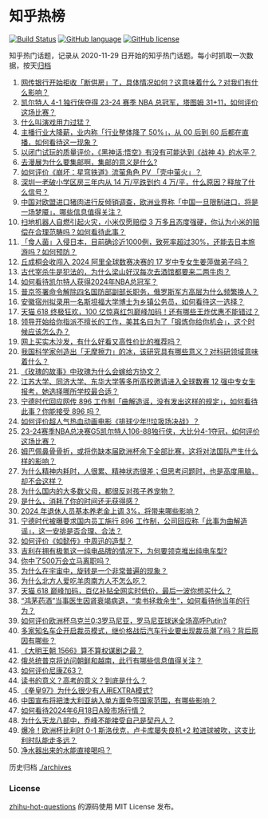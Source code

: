 # 知乎热榜
[![Build Status](https://github.com/ToWeLong/zhihu-hot-questions/workflows/CI/badge.svg)](https://github.com/ToWeLong/zhihu-hot-questions/actions)
[![GitHub language](https://img.shields.io/badge/language-golang-orange.svg)](https://golang.org/)
[![GitHub license](https://img.shields.io/github/license/ToWeLong/zhihu-hot-questions)](https://github.com/ToWeLong/zhihu-hot-questions/blob/main/LICENSE)

知乎热门话题，记录从 2020-11-29 日开始的知乎热门话题。每小时抓取一次数据，按天[归档](./archives)

<!-- BEGIN -->

1. [网传银行开始拒收「断供房」了，具体情况如何？这意味着什么？对我们有什么影响？](https://www.zhihu.com/question/659129048)
1. [凯尔特人 4-1 独行侠夺得 23-24 赛季 NBA 总冠军，塔图姆 31+11，如何评价这场比赛？](https://www.zhihu.com/question/659212279)
1. [什么叫演戏用力过猛？](https://www.zhihu.com/question/57953126)
1. [主播行业大降薪，业内称「行业整体降了 50%」，从 00 后到 60 后都在直播，如何看待这一现象？](https://www.zhihu.com/question/659183821)
1. [以闭门试玩的质量评价，《黑神话:悟空》有没有可能达到《战神 4》的水平？](https://www.zhihu.com/question/659005233)
1. [去漫展为什么要集邮啊，集邮的意义是什么?](https://www.zhihu.com/question/658438726)
1. [如何评价《崩坏：星穹铁道》流萤角色 PV 「壳中萤火」？](https://www.zhihu.com/question/659226049)
1. [深圳一老破小学区房三年内从 14 万/平跌到约 4 万/平，什么原因？释放了什么信号？](https://www.zhihu.com/question/659212632)
1. [中国对欧盟进口猪肉进行反倾销调查，欧洲业界称「中国一旦限制进口，将是一场梦魇」，哪些信息值得关注？](https://www.zhihu.com/question/659155874)
1. [扫地机器人自燃引起火灾，小米仅愿赔偿 3 万多且态度强硬，你认为小米的赔偿在合理范畴吗？如何看待此事？](https://www.zhihu.com/question/659134361)
1. [「食人菌」入侵日本，目前确诊近1000例，致死率超过30%，还能去日本旅游吗？如何预防？](https://www.zhihu.com/question/658630483)
1. [丘成桐会收闯入 2024 阿里全球数赛决赛的 17 岁中专女生姜萍做弟子吗？](https://www.zhihu.com/question/658848687)
1. [古代宰杀牛是犯法的，为什么梁山好汉每次去酒馆都要来二两牛肉？](https://www.zhihu.com/question/656350737)
1. [如何看待凯尔特人获得2024年NBA总冠军？](https://www.zhihu.com/question/659216584)
1. [普京签署命令解除四名国防部副部长职务，俄罗斯军方高层为什么频繁换人？](https://www.zhihu.com/question/659216159)
1. [安徽宿州拟录用一名斯坦福大学博士为乡镇公务员，如何看待这一选择？](https://www.zhihu.com/question/659188724)
1. [天猫 618 终极狂欢，100 亿惊喜红包巅峰加码！还有哪些王炸优惠不能错过？](https://www.zhihu.com/question/659172015)
1. [领导开始给你指派不擅长的工作，美其名曰为了「锻炼你给你机会」，这个时候应该怎么办？](https://www.zhihu.com/question/658964559)
1. [网上买实木沙发，有什么好看又高性价比的推荐吗？](https://www.zhihu.com/question/659217368)
1. [我国科学家创造出「无摩擦力」的冰，该研究具有哪些意义？对科研领域意味着什么？](https://www.zhihu.com/question/659128469)
1. [《玫瑰的故事》中玫瑰为什么会嫁给方协文？](https://www.zhihu.com/question/658906508)
1. [江苏大学、同济大学、东华大学等多所高校邀请进入全球数赛 12 强中专女生报考，她选择哪所学校最合适？](https://www.zhihu.com/question/658929591)
1. [宁德时代回应网传 896 工作制「曲解造谣，没有发出这样的规定」，如何看待此事？你能接受 896 吗？](https://www.zhihu.com/question/659147751)
1. [如何评价超人气热血动画电影《排球少年!!垃圾场决战》？](https://www.zhihu.com/question/648832591)
1. [23-24赛季NBA总决赛G5凯尔特人106-88独行侠，大比分4-1夺冠，如何评价这场比赛？](https://www.zhihu.com/question/659222752)
1. [姆巴佩鼻骨骨折，或将伤缺本届欧洲杯余下全部比赛，这将对法国队产生什么样的影响？](https://www.zhihu.com/question/659199718)
1. [为什么精神内耗时，人很累、精神状态很差；但思考问题时，也是高度用脑，却不会这样？](https://www.zhihu.com/question/656077078)
1. [为什么国内的大多数父母，都很反对孩子养宠物？](https://www.zhihu.com/question/652621802)
1. [是什么，消耗了你的时间还无获得感？](https://www.zhihu.com/question/658696960)
1. [2024 年退休人员基本养老金上调 3%，将带来哪些影响？](https://www.zhihu.com/question/659149352)
1. [宁德时代被曝要求国内员工施行 896 工作制，公司回应称「此事为曲解造谣」，这一安排是否合理、合法？](https://www.zhihu.com/question/659139048)
1. [如何评价《如懿传》中周迅的造型？](https://www.zhihu.com/question/290962573)
1. [吉利在拥有极氪这一纯电品牌的情况下，为何要领克推出纯电车型?](https://www.zhihu.com/question/658439407)
1. [你中了500万会立马离职吗？](https://www.zhihu.com/question/659183832)
1. [为什么在宇宙中，旋转是一个非常普遍的现象？](https://www.zhihu.com/question/658888137)
1. [为什么北方人爱吃羊肉南方人不怎么吃？](https://www.zhihu.com/question/401994878)
1. [天猫 618 巅峰加码，百亿补贴全网实时低价，最后一波你想买什么？](https://www.zhihu.com/question/659171931)
1. [“鸿茅药酒”当事医生因肾衰竭病退，“卖书拯救余生”，如何看待他当年的行为？](https://www.zhihu.com/question/659121476)
1. [如何评价欧洲杯乌克兰0:3罗马尼亚，罗马尼亚球迷全场高呼Putin?](https://www.zhihu.com/question/659190303)
1. [多家知名车企开启裁员模式，继价格战后汽车行业要出现裁员潮了吗？背后原因有哪些？](https://www.zhihu.com/question/659160483)
1. [《大明王朝 1566》算不算权谋剧之最？](https://www.zhihu.com/question/658146452)
1. [俄总统普京将访问朝鲜和越南，此行有哪些信息值得关注？](https://www.zhihu.com/question/659182467)
1. [如何评价尼康Z63？](https://www.zhihu.com/question/659181363)
1. [读书的意义？高考的意义？到底是什么？](https://www.zhihu.com/question/658571497)
1. [《拳皇97》为什么很少有人用EXTRA模式?](https://www.zhihu.com/question/651612590)
1. [中国宣布将把澳大利亚纳入单方面免签国家范围，有哪些影响？](https://www.zhihu.com/question/659135817)
1. [如何看待2024年6月18日A股市场行情？](https://www.zhihu.com/question/659125586)
1. [为什么天龙八部中，乔峰不能接受自己是契丹人？](https://www.zhihu.com/question/657782364)
1. [爆冷！欧洲杯比利时 0-1 斯洛伐克，卢卡库屡失良机+2 粒进球被吹，这支比利时队能走多远？](https://www.zhihu.com/question/659144975)
1. [净水器出来的水能直接喝吗？](https://www.zhihu.com/question/23501286)

<!-- END -->

历史归档 [./archives](./archives)


### License
[zhihu-hot-questions](https://github.com/towelong/zhihu-hot-questions) 的源码使用 MIT License 发布。